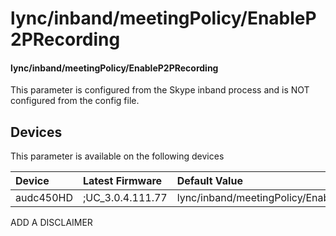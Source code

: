 ﻿---
description: lync/inband/meetingPolicy/EnableP2PRecording
search:
    keywords: ['lync','inband','meetingPolicy','EnableP2PRecording']
---

# lync/inband/meetingPolicy/EnableP2PRecording

#### lync/inband/meetingPolicy/EnableP2PRecording

This parameter is configured from the Skype inband process and is NOT configured from the config file.



## Devices
This parameter is available on the following devices

| Device | Latest Firmware | Default Value |
|:---|:---|:---|
| audc450HD | ;UC_3.0.4.111.77 | lync/inband/meetingPolicy/EnableP2PRecording=0 

ADD A DISCLAIMER

